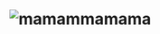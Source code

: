 # ![mamammamama](https://github.com/tazbuch/tazbuch.github.io/assets/119015385/eacd5d09-866b-433f-aea5-d2a54dfc1c62)
